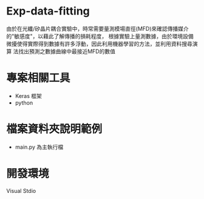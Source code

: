 # Exp-data-fitting 

由於在光纖/矽晶片耦合實驗中，時常需要量測模場直徑(MFD)來確認傳播媒介的"敏感度"，以藉此了解傳播的損耗程度，
根據實驗上量測數據，由於環境設備微擾使得實際得到數據有許多浮動，因此利用機器學習的方法，並利用資料搜尋演算
法找出預測之數據曲線中最接近MFD的數值<h1>
# 專案相關工具
* Keras 框架
* python
# 檔案資料夾說明範例
* main.py 為主執行檔
# 開發環境
 Visual Stdio 

 
